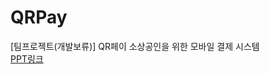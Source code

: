 # QRPay
[팀프로젝트(개발보류)] QR페이 소상공인을 위한 모바일 결제 시스템<br/>
<a href="https://docs.google.com/presentation/d/1tmVaioswcGupX4bjWoYh-GSmmeZfhKEVlPLe60KK5PI/edit?usp=sharing">PPT링크</a>
